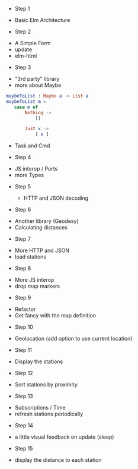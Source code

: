 * Step 1
 - Basic Elm Architecture

* Step 2
 - A Simple Form
 - update
 - elm-html

* Step 3
 - "3rd party" library
 - more about Maybe
 ```elm
maybeToList : Maybe a -> List a
maybeToList m =
    case m of
        Nothing ->
            []

        Just x ->
            [ x ]
```

 - Task and Cmd

* Step 4
 - JS interop / Ports
 - more Types

* Step 5
  - HTTP and JSON decoding

* Step 6
 - Another library (Geodesy)
 - Calculating distances

* Step 7
 - More HTTP and JSON
 - load stations

* Step 8
 - More JS interop
 - drop map markers

* Step 9
 - Refactor
 - Get fancy with the map definition

* Step 10
 - Geolocation (add option to use current location)

* Step 11
 - Display the stations

* Step 12
 - Sort stations by proximity

* Step 13
 - Subscriptions / Time
 - refresh stations periodically

* Step 14
 - a little visual feedback on update (sleep)

* Step 15
 - display the distance to each station
